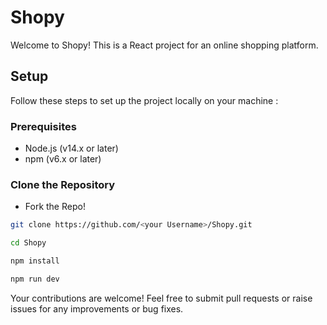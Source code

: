 # Shopy

Welcome to Shopy! This is a React project for an online shopping platform.

## Setup

Follow these steps to set up the project locally on your machine :

### Prerequisites

- Node.js (v14.x or later)
- npm (v6.x or later)

### Clone the Repository

- Fork the Repo!

```bash
git clone https://github.com/<your Username>/Shopy.git
```

```bash
cd Shopy
```

```bash
npm install
```


```bash
npm run dev
```

Your contributions are welcome! Feel free to submit pull requests or raise issues for any improvements or bug fixes.
